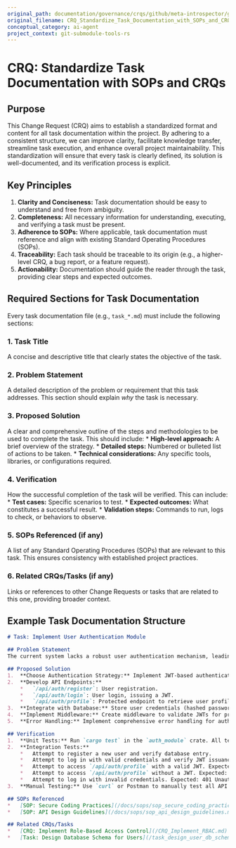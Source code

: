 ```yaml
---
original_path: documentation/governance/crqs/github/meta-introspector/git-submodule-tools-rs/CRQ_Standardize_Task_Documentation_with_SOPs_and_CRQs.md
original_filename: CRQ_Standardize_Task_Documentation_with_SOPs_and_CRQs.md
conceptual_category: ai-agent
project_context: git-submodule-tools-rs
---
```


# CRQ: Standardize Task Documentation with SOPs and CRQs

## Purpose
This Change Request (CRQ) aims to establish a standardized format and content for all task documentation within the project. By adhering to a consistent structure, we can improve clarity, facilitate knowledge transfer, streamline task execution, and enhance overall project maintainability. This standardization will ensure that every task is clearly defined, its solution is well-documented, and its verification process is explicit.

## Key Principles
1.  **Clarity and Conciseness:** Task documentation should be easy to understand and free from ambiguity.
2.  **Completeness:** All necessary information for understanding, executing, and verifying a task must be present.
3.  **Adherence to SOPs:** Where applicable, task documentation must reference and align with existing Standard Operating Procedures (SOPs).
4.  **Traceability:** Each task should be traceable to its origin (e.g., a higher-level CRQ, a bug report, or a feature request).
5.  **Actionability:** Documentation should guide the reader through the task, providing clear steps and expected outcomes.

## Required Sections for Task Documentation

Every task documentation file (e.g., `task_*.md`) must include the following sections:

### 1. Task Title
A concise and descriptive title that clearly states the objective of the task.

### 2. Problem Statement
A detailed description of the problem or requirement that this task addresses. This section should explain *why* the task is necessary.

### 3. Proposed Solution
A clear and comprehensive outline of the steps and methodologies to be used to complete the task. This should include:
    *   **High-level approach:** A brief overview of the strategy.
    *   **Detailed steps:** Numbered or bulleted list of actions to be taken.
    *   **Technical considerations:** Any specific tools, libraries, or configurations required.

### 4. Verification
How the successful completion of the task will be verified. This can include:
    *   **Test cases:** Specific scenarios to test.
    *   **Expected outcomes:** What constitutes a successful result.
    *   **Validation steps:** Commands to run, logs to check, or behaviors to observe.

### 5. SOPs Referenced (if any)
A list of any Standard Operating Procedures (SOPs) that are relevant to this task. This ensures consistency with established project practices.

### 6. Related CRQs/Tasks (if any)
Links or references to other Change Requests or tasks that are related to this one, providing broader context.

## Example Task Documentation Structure

```markdown
# Task: Implement User Authentication Module

## Problem Statement
The current system lacks a robust user authentication mechanism, leading to security vulnerabilities and an inability to differentiate user roles. This task aims to integrate a secure authentication module to manage user access and permissions.

## Proposed Solution
1.  **Choose Authentication Strategy:** Implement JWT-based authentication.
2.  **Develop API Endpoints:**
    *   `/api/auth/register`: User registration.
    *   `/api/auth/login`: User login, issuing a JWT.
    *   `/api/auth/profile`: Protected endpoint to retrieve user profile.
3.  **Integrate with Database:** Store user credentials (hashed passwords) and roles in the `users` table.
4.  **Implement Middleware:** Create middleware to validate JWTs for protected routes.
5.  **Error Handling:** Implement comprehensive error handling for authentication failures.

## Verification
1.  **Unit Tests:** Run `cargo test` in the `auth_module` crate. All tests should pass.
2.  **Integration Tests:**
    *   Attempt to register a new user and verify database entry.
    *   Attempt to log in with valid credentials and verify JWT issuance.
    *   Attempt to access `/api/auth/profile` with a valid JWT. Expected: 200 OK and user data.
    *   Attempt to access `/api/auth/profile` without a JWT. Expected: 401 Unauthorized.
    *   Attempt to log in with invalid credentials. Expected: 401 Unauthorized.
3.  **Manual Testing:** Use `curl` or Postman to manually test all API endpoints.

## SOPs Referenced
*   [SOP: Secure Coding Practices](/docs/sops/sop_secure_coding_practices.md)
*   [SOP: API Design Guidelines](/docs/sops/sop_api_design_guidelines.md)

## Related CRQs/Tasks
*   [CRQ: Implement Role-Based Access Control](/CRQ_Implement_RBAC.md)
*   [Task: Design Database Schema for Users](/task_design_user_db_schema.md)
```